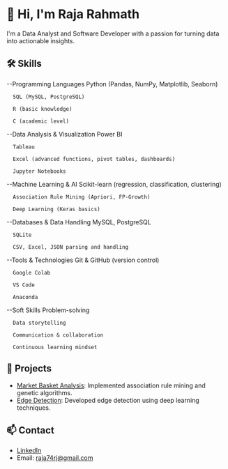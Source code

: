# 👋 Hi, I'm Raja Rahmath

I'm a Data Analyst and Software Developer with a passion for turning data into actionable insights.

## 🛠️ Skills
--Programming Languages
      Python (Pandas, NumPy, Matplotlib, Seaborn)
      
      SQL (MySQL, PostgreSQL)
      
      R (basic knowledge)
      
      C (academic level)

--Data Analysis & Visualization
      Power BI
      
      Tableau
      
      Excel (advanced functions, pivot tables, dashboards)
      
      Jupyter Notebooks

--Machine Learning & AI
      Scikit-learn (regression, classification, clustering)
      
      Association Rule Mining (Apriori, FP-Growth)
      
      Deep Learning (Keras basics)

--Databases & Data Handling
      MySQL, PostgreSQL
      
      SQLite
      
      CSV, Excel, JSON parsing and handling

--Tools & Technologies
      Git & GitHub (version control)
      
      Google Colab
      
      VS Code
      
      Anaconda

--Soft Skills
      Problem-solving
      
      Data storytelling
      
      Communication & collaboration
      
      Continuous learning mindset

## 📂 Projects
- [Market Basket Analysis](https://github.com/rajarahmath/Market_basket_analysis): Implemented association rule mining and genetic algorithms.
- [Edge Detection](https://github.com/rajarahmath/Edge-Detection): Developed edge detection using deep learning techniques.

## 📫 Contact
- [LinkedIn]((https://www.linkedin.com/in/rajarahmath/))
- Email: raja74rj@gmail.com
